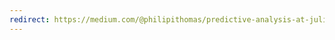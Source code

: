 ```yaml
---
redirect: https://medium.com/@philipithomas/predictive-analysis-at-julia-quantum-df8a967aeb16
---
```

